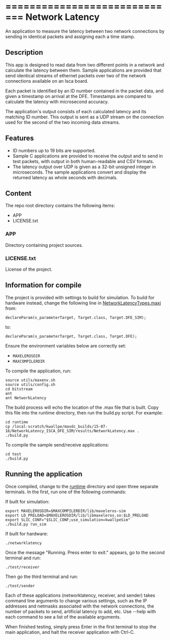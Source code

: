 =============================
Network Latency
=============================

An application to measure the latency between two network connections by sending
in identical packets and assigning each a time stamp.

Description
------------

This app is designed to read data from two different points in a network and
calculate the latency between them. Sample applications are provided that send
identical streams of ethernet packets over two of the network connections
available on an Isca board.

Each packet is identified by an ID number contained in the packet data, and
given a timestamp on arrival at the DFE. Timestamps are compared to calculate
the latency with microsecond accuracy.

The application's output consists of each calculated latency and its matching
ID number. This output is sent as a UDP stream on the connection used for the
second of the two incoming data streams.

Features
--------

*   ID numbers up to 19 bits are supported.
*   Sample C applications are provided to receive the output and to send
    in test packets, with output in both human-readable and CSV formats.
*   The latency output over UDP is given as a 32-bit unsigned integer in
    microseconds. The sample applications convert and display the returned
    latency as whole seconds with decimals.

Content
-------

The repo root directory contains the following items:

* APP
* LICENSE.txt

### APP

Directory containing project sources.

### LICENSE.txt

License of the project.


Information for compile
-----------------------

The project is provided with settings to build for simulation. To build for
hardware instead, change the following line in [NetworkLatencyTypes.maxj](bitstream/src/com/maxeler/examples/networklatency/NetworkLatencyTypes.maxj) from:

	declareParam(s_parameterTarget, Target.class, Target.DFE_SIM);

to:

	declareParam(s_parameterTarget, Target.class, Target.DFE);


Ensure the environment variables below are correctly set:

*   `MAXELEROSDIR`
*   `MAXCOMPILERDIR`

To compile the application, run:

	source utils/maxenv.sh
	source utils/config.sh
	cd bitstream
	ant
	ant NetworkLatency

The build process will echo the location of the .max file that is built. Copy
this file into the runtime directory, then run the build.py script. For example:

	cd runtime
	cp /local-scratch/kwallpe/maxdc_builds/15-07-16/NetworkLatency_ISCA_DFE_SIM/results/NetworkLatency.max .
	./build.py

To compile the sample send/receive applications:

	cd test
	./build.py

Running the application
-----------------------

Once compiled, change to the [runtime](runtime/) directory and open three separate
terminals. In the first, run one of the following commands:

If built for simulation:

	export MAXELEROSDIR=$MAXCOMPILERDIR/lib/maxeleros-sim
	export LD_PRELOAD=$MAXELEROSDIR/lib/libmaxeleros.so:$LD_PRELOAD
	export SLIC_CONF="$SLIC_CONF;use_simulation=kwallpeSim"
	./build.py run_sim

If built for hardware:

	./networklatency

Once the message "Running. Press enter to exit." appears, go to the second
terminal and run:

	./test/receiver

Then go the third terminal and run:

	./test/sender

Each of these applications (networklatency, receiver, and sender) takes command
line arguments to change various settings, such as the IP addresses and netmasks
associated with the network connections, the number of packets to send,
artificial latency to add, etc. Use --help with each command to see a list of the
available arguments.

When finished testing, simply press Enter in the first terminal to stop the main
application, and halt the receiver application with Ctrl-C.
